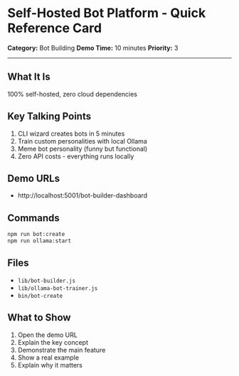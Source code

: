 # Self-Hosted Bot Platform - Quick Reference Card

**Category:** Bot Building
**Demo Time:** 10 minutes
**Priority:** 3

---

## What It Is

100% self-hosted, zero cloud dependencies

## Key Talking Points

1. CLI wizard creates bots in 5 minutes
2. Train custom personalities with local Ollama
3. Meme bot personality (funny but functional)
4. Zero API costs - everything runs locally

## Demo URLs

- http://localhost:5001/bot-builder-dashboard

## Commands

```bash
npm run bot:create
npm run ollama:start
```

## Files

- `lib/bot-builder.js`
- `lib/ollama-bot-trainer.js`
- `bin/bot-create`

## What to Show

1. Open the demo URL
2. Explain the key concept
3. Demonstrate the main feature
4. Show a real example
5. Explain why it matters

